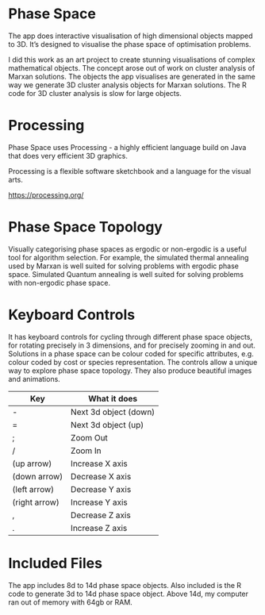 # Phase Space

The app does interactive visualisation of high dimensional objects mapped to 3D. It’s designed to visualise the phase space of optimisation problems.

I did this work as an art project to create stunning visualisations of complex mathematical objects. The concept arose out of work on cluster analysis of Marxan solutions. The objects the app visualises are generated in the same way we generate 3D cluster analysis objects for Marxan solutions. The R code for 3D cluster analysis is slow for large objects.

# Processing

Phase Space uses Processing - a highly efficient language build on Java that does very efficient 3D graphics.

Processing is a flexible software sketchbook and a language for the visual arts.

https://processing.org/

# Phase Space Topology

Visually categorising phase spaces as ergodic or non-ergodic is a useful tool for algorithm selection. For example, the simulated thermal annealing used by Marxan is well suited for solving problems with ergodic phase space. Simulated Quantum annealing is well suited for solving problems with non-ergodic phase space.

# Keyboard Controls

It has keyboard controls for cycling through different phase space objects, for rotating precisely in 3 dimensions, and for precisely zooming in and out. Solutions in a phase space can be colour coded for specific attributes, e.g. colour coded by cost or species representation. The controls allow a unique way to explore phase space topology. They also produce beautiful images and animations.

Key           | What it does
--------------|----------------------
-             | Next 3d object (down)
=             | Next 3d object (up)
;             | Zoom Out
/             | Zoom In
(up arrow)    | Increase X axis
(down arrow)  | Decrease X axis
(left arrow)  | Decrease Y axis
(right arrow) | Increase Y axis
,             | Decrease Z axis
.             | Increase Z axis

# Included Files

The app includes 8d to 14d phase space objects. Also included is the R code to generate 3d to 14d phase space object. Above 14d, my computer ran out of memory with 64gb or RAM.
